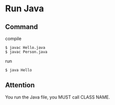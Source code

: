 # Run Java

## Command

compile

```
$ javac Hello.java
$ javac Person.java
```

run

```
$ java Hello
```

## Attention

You run the Java file, you MUST call CLASS NAME.
